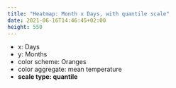 ```yaml
---
title: "Heatmap: Month x Days, with quantile scale"
date: 2021-06-16T14:46:45+02:00
height: 550
---
```


- x: Days
- y: Months
- color scheme: Oranges
- color aggregate: mean temperature
- **scale type: quantile**